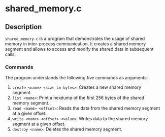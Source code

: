 # shared_memory.c

## Description
`shared_memory.c` is a program that demonstrates the usage of shared memory in inter-process communication. It creates a shared memory segment and allows to access and modify the shared data in subsequent calls.

### Commands
The program understands the following five commands as arguments:

1. `create <name> <size in bytes>`: Creates a new shared memory segment.
2. `list <name>`: Print a hexdump of the first 256 bytes of the shared memory segment.
3. `read <name> <offset>`: Reads the data from the shared memory segment at a given offset.
4. `write <name> <offset> <value>`: Writes data to the shared memory segment at a given offset.
5. `destroy <name>`: Deletes the shared memory segment.